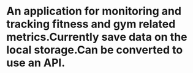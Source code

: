 # An application for monitoring and tracking fitness and gym related metrics.Currently save data on the local storage.Can be converted to use an API.
